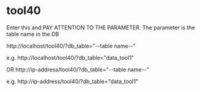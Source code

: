 # tool40

Enter this and PAY ATTENTION TO THE PARAMETER. The parameter is the table name in the DB

http://localhost/tool40/?db_table="--table name--"

e.g. http://localhost/tool40/?db_table="data_tool1"

OR http://ip-address/tool40/?db_table="--table name--"

e.g. http://ip-address/tool40/?db_table="data_tool1"
